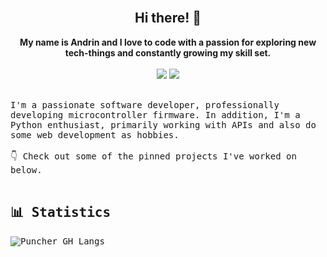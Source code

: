 <br>

<h2 align="center">Hi there! 👋</h2>

<p align="center">   
  <b>My name is Andrin and I love to code with a passion for exploring new tech-things and constantly growing my skill set.</b><br><br>
  <a align="center" href="https://stackoverflow.com/users/13508045/andrin?tab=profile"><img src="https://img.shields.io/badge/Stack_Overflow-FE7A16?style=for-the-badge&logo=stack-overflow&logoColor=white"></a>
    <a align="center" href="https://wakatime.com/@codeofandrin"><img src="https://img.shields.io/badge/WakaTime-FFFFFF?style=for-the-badge&logo=WakaTime&logoColor=black"></a>
</p>

<br>
<samp> 
  I'm a passionate software developer, professionally developing microcontroller firmware. In addition, I'm a Python enthusiast, primarily working with APIs and also do some web development as hobbies.
  <br>
  <br>
  👇 Check out some of the pinned projects I've worked on below.
<br>
<br>

## 📊 Statistics
<img align="center" alt="Puncher GH Langs" src="https://github-readme-stats-puncher1.vercel.app/api/top-langs/?username=codeofandrin&layout=compact&bg_color=125,19166f,8976ee&title_color=ffffff&text_color=6b88cf&border_color=2e2d55&border_radius=8&hide=batchfile,ruby,lua&langs_count=10&&exclude_repo=ELOB-Board">
